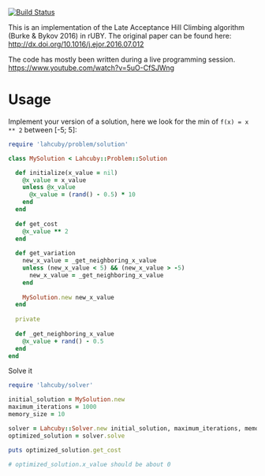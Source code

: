 [![Build Status](https://api.travis-ci.org/frantzmiccoli/Lahcuby.png)](http://travis-ci.org/frantzmiccoli/Lahcuby)

This is an implementation of the Late Acceptance Hill Climbing algorithm (Burke & Bykov 2016) in 
rUBY. The original paper can be found here: http://dx.doi.org/10.1016/j.ejor.2016.07.012

The code has mostly been written during a live programming session. https://www.youtube.com/watch?v=5uO-CfSJWng

Usage
===

Implement your version of a solution, 
here we look for the min of `f(x) = x ** 2` between [-5; 5]:

```ruby
require 'lahcuby/problem/solution'

class MySolution < Lahcuby::Problem::Solution

  def initialize(x_value = nil)
    @x_value = x_value 
    unless @x_value
      @x_value = (rand() - 0.5) * 10
    end
  end
  
  def get_cost
    @x_value ** 2 
  end
  
  def get_variation
    new_x_value = _get_neighboring_x_value
    unless (new_x_value < 5) && (new_x_value > -5)
      new_x_value = _get_neighboring_x_value
    end 
    
    MySolution.new new_x_value
  end 
  
  private
  
  def _get_neighboring_x_value
    @x_value + rand() - 0.5
  end 
end
```

Solve it

```ruby
require 'lahcuby/solver'

initial_solution = MySolution.new
maximum_iterations = 1000
memory_size = 10

solver = Lahcuby::Solver.new initial_solution, maximum_iterations, memory_size
optimized_solution = solver.solve

puts optimized_solution.get_cost

# optimized_solution.x_value should be about 0 
```
